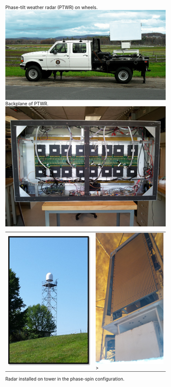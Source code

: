 Phase-tilt weather radar (PTWR) on wheels. 
<img src="images/PTWRonWheels.jpg?raw=true"/>
Backplane of PTWR. 
<img src="images/PTWRinside.jpg?raw=true"/>


<table><tr>
<td><img src="images/radartower.jpg?raw=true"  width="300" height="413"> </td>
<td> <img src="images/phaseSpin.jpg?raw=true"  width="232" height="413">> </td>
</tr></table>
Radar installed on tower in the phase-spin configuration.
